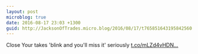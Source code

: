 ```yaml
---
layout: post
microblog: true
date: 2016-08-17 23:03 +1300
guid: http://JacksonOfTrades.micro.blog/2016/08/17/t765851643195842560.html
---
```

Close Your takes 'blink and you'll miss it' seriously [t.co/mLZd4vHDN...](https://t.co/mLZd4vHDNl)
